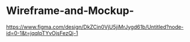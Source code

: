 
# Wireframe-and-Mockup-
https://www.figma.com/design/DkZCin0VjU5jiMrJygd61b/Untitled?node-id=0-1&t=jqqIpTYvOjsFezQj-1